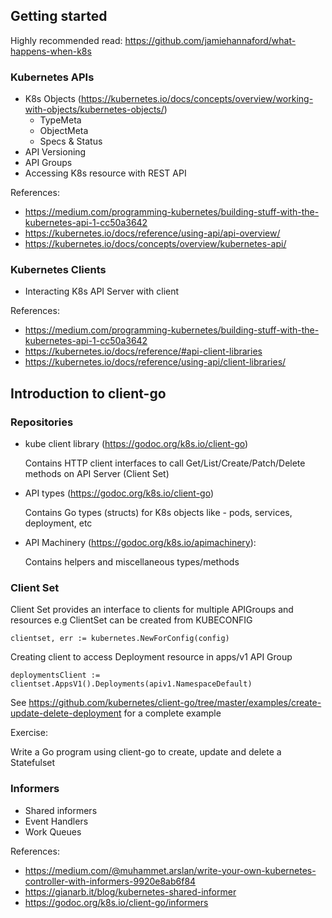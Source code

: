## Getting started

Highly recommended read: https://github.com/jamiehannaford/what-happens-when-k8s

### Kubernetes APIs
- K8s Objects (https://kubernetes.io/docs/concepts/overview/working-with-objects/kubernetes-objects/)
  - TypeMeta
  - ObjectMeta
  - Specs & Status
- API Versioning
- API Groups
- Accessing K8s resource with REST API

References:

- https://medium.com/programming-kubernetes/building-stuff-with-the-kubernetes-api-1-cc50a3642 
- https://kubernetes.io/docs/reference/using-api/api-overview/
- https://kubernetes.io/docs/concepts/overview/kubernetes-api/ 

### Kubernetes Clients
- Interacting K8s API Server with client

References:

- https://medium.com/programming-kubernetes/building-stuff-with-the-kubernetes-api-1-cc50a3642 
- https://kubernetes.io/docs/reference/#api-client-libraries
- https://kubernetes.io/docs/reference/using-api/client-libraries/

## Introduction to client-go

### Repositories
- kube client library (https://godoc.org/k8s.io/client-go)

  Contains HTTP client interfaces to call Get/List/Create/Patch/Delete methods on API Server (Client Set)

- API types (https://godoc.org/k8s.io/client-go)

  Contains Go types (structs) for K8s objects like - pods, services, deployment, etc

- API Machinery (https://godoc.org/k8s.io/apimachinery): 

  Contains helpers and miscellaneous types/methods

### Client Set
Client Set provides an interface to clients for multiple APIGroups and resources
e.g
ClientSet can be created from KUBECONFIG

```
clientset, err := kubernetes.NewForConfig(config)
```

Creating client to access Deployment resource in apps/v1 API Group

```
deploymentsClient := clientset.AppsV1().Deployments(apiv1.NamespaceDefault)
```

See https://github.com/kubernetes/client-go/tree/master/examples/create-update-delete-deployment for a complete example

Exercise:

Write a Go program using client-go to create, update and delete a Statefulset


### Informers
- Shared informers
- Event Handlers
- Work Queues

References:

- https://medium.com/@muhammet.arslan/write-your-own-kubernetes-controller-with-informers-9920e8ab6f84
- https://gianarb.it/blog/kubernetes-shared-informer 
- https://godoc.org/k8s.io/client-go/informers

